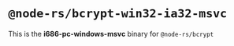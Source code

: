 # `@node-rs/bcrypt-win32-ia32-msvc`

This is the **i686-pc-windows-msvc** binary for `@node-rs/bcrypt`
